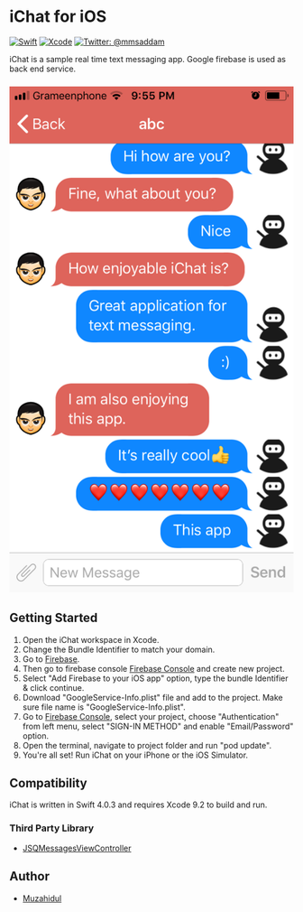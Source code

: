 # iChat for iOS
 	
[![Swift](https://img.shields.io/badge/Swift-4.0.3-yellowgreen.svg)](https://swift.org/)
[![Xcode](https://img.shields.io/badge/Xcode-9.2-brightgreen.svg)](https://developer.apple.com/)
[![Twitter: @mmsaddam](https://img.shields.io/twitter/follow/espadrine.svg?style=social&logo=twitter&label=Follow)](https://twitter.com/saddm_ruet)

iChat is a sample real time text messaging app. Google firebase is used as back end service.

<h3 align="center">
<img src="screenshot.png" alt="Screenshot of iChat" />
</h3>

## Getting Started

1. Open the iChat workspace in Xcode.
2. Change the Bundle Identifier to match your domain.
3. Go to [Firebase](https://firebase.google.com).
4. Then go to firebase console [Firebase Console](https://console.firebase.google.com) and create new project.
4. Select "Add Firebase to your iOS app" option, type the bundle Identifier & click continue.
5. Download "GoogleService-Info.plist" file and add to the project. Make sure file name is "GoogleService-Info.plist".
6. Go to [Firebase Console](https://console.firebase.google.com), select your project, choose "Authentication" from left menu, select "SIGN-IN METHOD" and enable "Email/Password" option.
7. Open the terminal, navigate to project folder and run "pod update". 
8. You're all set! Run  iChat on your iPhone or the iOS Simulator.

## Compatibility

 iChat is written in Swift 4.0.3 and requires Xcode 9.2 to build and run.

### Third Party Library
* [JSQMessagesViewController](https://github.com/jessesquires/JSQMessagesViewController)

## Author

* [Muzahidul](https://twitter.com/saddm_ruet)

 
 

